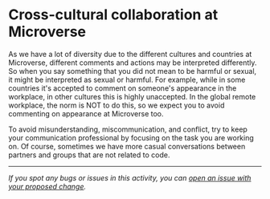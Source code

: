 # Cross-cultural collaboration at Microverse

As we have a lot of diversity due to the different cultures and countries at Microverse, different comments and actions may be interpreted differently. So when you say something that you did not mean to be harmful or sexual, it might be interpreted as sexual or harmful. For example, while in some countries it's accepted to comment on someone's appearance in the workplace, in other cultures this is highly unaccepted. In the global remote workplace, the norm is NOT to do this, so we expect you to avoid commenting on appearance at Microverse too.

To avoid misunderstanding, miscommunication, and conflict, try to keep your communication professional by focusing on the task you are working on. Of course, sometimes we have more casual conversations between partners and groups that are not related to code.



------

_If you spot any bugs or issues in this activity, you can [open an issue with your proposed change](https://github.com/microverseinc/curriculum-transversal-skills/blob/main/git-github/articles/open_issue.md)._
